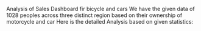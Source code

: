 Analysis of  Sales Dashboard fir bicycle and cars
We have the given data of 1028 peoples across three distinct region based on their ownership of motorcycle and car
Here is the detailed Analysis based on given statistics:
